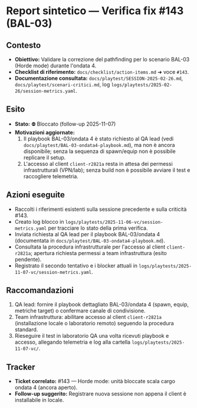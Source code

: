 # Report sintetico — Verifica fix #143 (BAL-03)

## Contesto
- **Obiettivo:** Validare la correzione del pathfinding per lo scenario BAL-03 (Horde mode) durante l'ondata 4.
- **Checklist di riferimento:** `docs/checklist/action-items.md` ➜ voce `#143`.
- **Documentazione consultata:** `docs/playtest/SESSION-2025-02-26.md`, `docs/playtest/scenari-critici.md`, log `logs/playtests/2025-02-26/session-metrics.yaml`.

## Esito
- **Stato:** ⛔ Bloccato (follow-up 2025-11-07)
- **Motivazioni aggiornate:**
  1. Il playbook BAL-03/ondata 4 è stato richiesto al QA lead (vedi `docs/playtest/BAL-03-ondata4-playbook.md`), ma non è ancora disponibile; senza la sequenza di spawn/equip non è possibile replicare il setup.
  2. L'accesso al client `client-r2821a` resta in attesa dei permessi infrastrutturali (VPN/lab); senza build non è possibile avviare il test e raccogliere telemetria.

## Azioni eseguite
- Raccolti i riferimenti esistenti sulla sessione precedente e sulla criticità #143.
- Creato log blocco in `logs/playtests/2025-11-06-vc/session-metrics.yaml` per tracciare lo stato della prima verifica.
- Inviata richiesta al QA lead per il playbook BAL-03/ondata 4 (documentata in `docs/playtest/BAL-03-ondata4-playbook.md`).
- Consultata la procedura infrastrutturale per l'accesso al client `client-r2821a`; apertura richiesta permessi a team infrastruttura (esito pendente).
- Registrato il secondo tentativo e i blocker attuali in `logs/playtests/2025-11-07-vc/session-metrics.yaml`.

## Raccomandazioni
1. QA lead: fornire il playbook dettagliato BAL-03/ondata 4 (spawn, equip, metriche target) o confermare canale di condivisione.
2. Team infrastruttura: abilitare accesso al client `client-r2821a` (installazione locale o laboratorio remoto) seguendo la procedura standard.
3. Rieseguire il test in laboratorio QA una volta ricevuti playbook e accesso, allegando telemetria e log alla cartella `logs/playtests/2025-11-07-vc/`.

## Tracker
- **Ticket correlato:** #143 — Horde mode: unità bloccate scala cargo ondata 4 (ancora aperto).
- **Follow-up suggerito:** Registrare nuova sessione non appena il client è installabile in locale.
